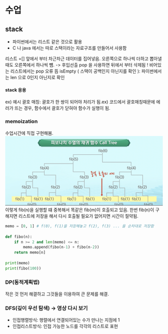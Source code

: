 # 수업 

## stack

- 파이썬에서는 리스트 같은 것으로 활용
- C 나 java 에서는 따로 스택이라는 자료구조를 만들어서 사용함

리스트 =[] 앞에서 부터 차근차근 데이터를 집어넣음. 오른쪽으로 하나씩 더하고 뽑아낼 때도 오른쪽에서 하나씩 뻄.
-> 후입선출
pop 을 사용하면 뒤에서 부터 삭제됨 !
비어있는 리스트에서는 pop 오류 뜸 
isEmpty ( 스택이 공백인지 아닌지를 확인 ): 파이썬에서는 len 으로 0인지 아닌지로 확인 

#### stack 응용

ex) 예시 
괄호 매칭: 괄호가 한 쌍이 되어야 처리가 됨.ex) 코드에서 괄호매칭때문에 에러가 뜨는 경우, 함수에서 괄호가 닫혀야 함수가 실행이 됨.

### memoization
수업시간에 직접 구현해봄. 
![calltree](./assets/calltreefibo.png)
이렇게 fib(n)을 실행할 떄 중복해서 똑같은 fib(m)이 호출되고 있음.
한번 fib(n)이 구해지면 리스트에 저장을 해서 다시 호출될 필요가 없어지면 시간이 절약됨.



```python
memo = [0, 1] # f(0), f(1)을 저장해놓고 f(2), f(3) ... 을 순차대로 저장함

def fibo(n):
    if n >= 2 and len(memo) <= n:
        memo.append(fibo(n-1) + fibo(n-2))
    return memo[n]

print(memo)
print(fibo(100))
```

### DP(동적계획법)
작은 것 먼저 해결하고 그것들을 이용하여 큰 문제를 해결.


### DFS(깊이 우선 탐색) -> 영상 다시 보기 

- 인접행렬방식: 행렬에서 연결되어있는 수가 만나는 지점에 1
- 인접리스트방식: 인접 가능한 노드를 각각의 리스트로 표현